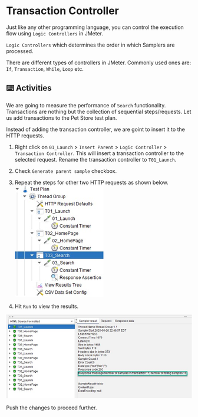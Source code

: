 # Transaction Controller

Just like any other programming language, you can control the execution flow using `Logic Controllers` in JMeter.

`Logic Controllers` which determines the order in which Samplers are processed.

There are different types of controllers in JMeter. Commonly used ones are: `If`, `Transaction`, `While`, `Loop` etc.

## ⌨️ Activities

We are going to measure the performance of `Search` functionality. Transactions are nothing but the collection of sequential steps/requests. Let us add transactions to the Pet Store test plan.

Instead of adding the transaction controller, we are goint to insert it to the HTTP requests.

1. Right click on `01_Launch` > `Insert Parent` > `Logic Controller` > `Transaction Controller`. This will insert a transaction controller to the selected request. Rename the transaction controller to `T01_Launch`.

2. Check `Generate parent sample` checkbox.

3. Repeat the steps for other two HTTP requests as shown below.
![Transaction Controller](https://raw.githubusercontent.com/QAInsights/apache-jmeter-course/master/images/140-TransactionController.jpg)

4. Hit `Run` to view the results.

![Transactions Results](https://raw.githubusercontent.com/QAInsights/apache-jmeter-course/master/images/150-Transactions-Results.jpg)

Push the changes to proceed further.



